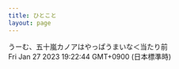```yaml
---
title: ひとこと
layout: page
---
```

<div class="box" dt="1674814964583">
  うーむ、五十嵐カノアはやっぱうまいな＜当たり前
  <div class="content is-small">Fri Jan 27 2023 19:22:44 GMT+0900 (日本標準時)</div>
</div>